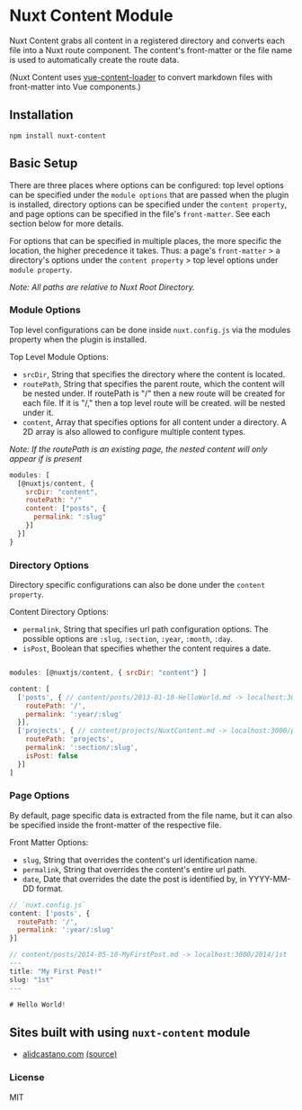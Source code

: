 # Nuxt Content Module

Nuxt Content grabs all content in a registered directory and converts each file into a Nuxt route component. The content's front-matter or the file name is used to automatically create the route data.

(Nuxt Content uses [vue-content-loader](https://github.com/alidcastano/vue-content-loader) to convert markdown files with front-matter into Vue components.)

## Installation

```
npm install nuxt-content

```

## Basic Setup

There are three places where options can be configured: top level options can be specified under the `module options` that are passed when the plugin is installed, directory options can be specified under the `content property`, and page options
can be specified in the file's `front-matter`. See each section below for more details.

For options that can be specified in multiple places, the more specific the location,
the higher precedence it takes. Thus: a page's `front-matter` > a directory's options under the `content property` > top level options under `module property`.

*Note: All paths are relative to Nuxt Root Directory.*

### Module Options

Top level configurations can be done inside `nuxt.config.js` via the modules property
when the plugin is installed.

Top Level Module Options:
  - `srcDir`, String that specifies the directory where the content is located.
  - `routePath`, String that specifies the parent route, which the content will be nested under. If routePath is "/" then a new route will be created for each file.
  If it is "/," then a top level route will be created.
  will be nested under it.
  - `content`, Array that specifies options for all content under a directory. A 2D array is also allowed to configure multiple content types.

*Note: If the routePath is an existing page, the nested content will only appear if <nuxt-child /> is present*

```js
modules: [
  [@nuxtjs/content, {
    srcDir: "content",
    routePath: "/"
    content: ["posts", {
      permalink: ":slug"
    }]
  }]
}
```

### Directory Options

Directory specific configurations can also be done under the `content property`.

Content Directory Options:
  - `permalink`, String that specifies url path configuration options. The possible options
  are `:slug`, `:section`, `:year`, `:month`, `:day`.
  - `isPost`, Boolean that specifies whether the content requires a date.

```js

modules: [@nuxtjs/content, { srcDir: "content"} ]

content: [
  ['posts', { // content/posts/2013-01-10-HelloWorld.md -> localhost:3000/2013/hello-world
    routePath: '/',
    permalink: ':year/:slug'
  }],
  ['projects', { // content/projects/NuxtContent.md -> localhost:3000/projects/nuxt-content
    routePath: 'projects',
    permalink: ':section/:slug',
    isPost: false
  }]
]

```

### Page Options

By default, page specific data is extracted from the file name, but it can also be specified inside the front-matter of the respective file.

Front Matter Options:
  -  `slug`, String that overrides the content's url identification name.
  - `permalink`, String that overrides the content's entire url path.
  -  `date`, Date that overrides the date the post is identified by, in YYYY-MM-DD format.

```js
// `nuxt.config.js`
content: ['posts', {
  routePath: '/',
  permalink: ':year/:slug'
}]

// content/posts/2014-05-10-MyFirstPost.md -> localhost:3000/2014/1st
---
title: "My First Post!"
slug: "1st"
---

# Hello World!

```

## Sites built with using `nuxt-content` module  

* [alidcastano.com](http://alidcastano.com/)
[(source)](https://github.com/alidcastano/alidcastano.github.io)


### License

MIT

